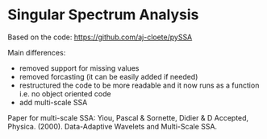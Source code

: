 # Singular Spectrum Analysis

Based on the code: https://github.com/aj-cloete/pySSA

Main differences:
- removed support for missing values
- removed forcasting (it can be easily added if needed)
- restructured the code to be more readable and it now runs as a function i.e. no object oriented code
- add multi-scale SSA

Paper for multi-scale SSA:
Yiou, Pascal & Sornette, Didier & D Accepted, Physica. (2000). Data-Adaptive Wavelets and Multi-Scale SSA. 


